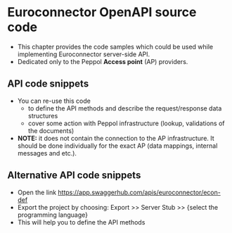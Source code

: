 # Euroconnector OpenAPI source code
 - This chapter provides the code samples which could be used while implementing Euroconnector server-side API. 
 - Dedicated only to the Peppol **Access point** (AP) providers.

## API code snippets
 - You can re-use this code 
	 - to define the API methods and describe the request/response data structures
	 - cover some action with Peppol infrastructure (lookup, validations of the documents)
 - **NOTE:** it does not contain the connection to the AP infrastructure. It should be done individually for the exact AP (data mappings, internal messages and etc.).
 
## Alternative API code snippets
 - Open the link https://app.swaggerhub.com/apis/euroconnector/econ-def
 - Export the project by choosing: Export >> Server Stub >> {select the programming language}
 - This will help you to define the API methods 